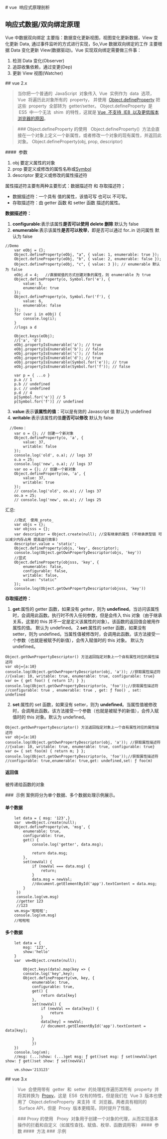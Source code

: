 # vue  响应式原理剖析

## 响应式数据/双向绑定原理

Vue 中数据双向绑定 主要指：数据变化更新视图，视图变化更新数据，View 变化更新 Data, 通过事件监听的方式进行实现，So,Vue 数据双向绑定的工作 主要根据 Data 变化更新 View(数据驱动)。Vue 实现双向绑定需要做三件事：

1.  检测 Data 变化(Observer)
2.  追踪收集依赖，通过变更(Dep)
3.  更新 View 视图(Watcher)

## vue 2.x

> 当你把一个普通的  JavaScript  对象传入  Vue  实例作为  data  选项，Vue  将遍历此对象所有的  property，
> 并使用  [Object.defineProperty](https://developer.mozilla.org/zh-CN/docs/Web/JavaScript/Reference/Global_Objects/Object/defineProperty)
> 把这些  property  全部转为  getter/setter。
> Object.defineProperty  是  ES5  中一个无法  shim  的特性，这就是
> [Vue  不支持  IE8  以及更低版本浏览器的原因](https://developer.mozilla.org/zh-CN/docs/Web/JavaScript/Reference/Global_Objects/Object/defineProperty#%E6%B5%8F%E8%A7%88%E5%99%A8%E5%85%BC%E5%AE%B9%E6%80%A7)。


> ### Object.defineProperty 的使用
>   Object.defineProperty()  方法会直接在一个对象上定义一个新属性，或者修改一个对象的现有属性，并返回此对象。
> Object.defineProperty(obj, prop, descriptor)

####  参数

1. obj 要定义属性的对象
2. prop 要定义或修改的属性名称或[Symbol](https://developer.mozilla.org/zh-CN/docs/Web/JavaScript/Reference/Global_Objects/Symbol)
3. descriptor 要定义或修改的属性描述符

属性描述符主要有两种主要形式：数据描述符 和 存取描述符；

- 数据描述符：一个具有 值的属性，该值可写 也可以 不可写。
- 存取描述符：由 getter 函数 和 setter 函数 描述的属性。

<p style="font-weight:bold">数据描述符：</p>

1. **configurable**:表示该属性**是否可以使用 delete 删除** 默认为 false
2. **enumerable**:表示该属性**是否可以枚举**，即是否可以通过 for..in 访问属性 默认为 false
```
//Demo
    var eObj = {};
    Object.defineProperty(eObj, "a", { value: 1, enumerable: true });
    Object.defineProperty(eObj, "b", { value: 2, enumerable: false });
    Object.defineProperty(eObj, "c", { value: 3 }); // enumerable 默认为 false
    eObj.d = 4;   //直接赋值的方式创建对象的属性，则 enumerable 为 true
    Object.defineProperty(o, Symbol.for('e'), {
        value: 5,
        enumerable: true
    });
    Object.defineProperty(o, Symbol.for('f'), {
        value: 6,
        enumerable: false
    });
    for (var i in eObj) {
        console.log(i);
    }
    //logs a d
    
    Object.keys(eObj);
    //['a', 'd'] 
    eObj.propertyIsEnumerable('a'); // true
    eObj.propertyIsEnumerable('b'); // false
    eObj.propertyIsEnumerable('c'); // false
    eObj.propertyIsEnumerable('d'); // true
    eObj.propertyIsEnumerable(Symbol.for('e')); // true
    eObj.propertyIsEnumerable(Symbol.for('f')); // false

    var p = { ...o }
    p.a // 1
    p.b // undefined
    p.c // undefined
    p.d // 4
    p[Symbol.for('e')] // 5
    p[Symbol.for('f')] // undefined
```
3. **value**:表示**该属性的值**：可以是有效的 Javascript 值 默认为 undefined
4. **writable**:表示该属性的值**是否可以修改** 默认为 false
```
  //Demo：
    var o = {}; // 创建一个新对象
    Object.defineProperty(o, 'a', {
        value: 37,
        writable: false
    });
    console.log('old', o.a); // logs 37
    o.a = 25;
    console.log('new', o.a); // logs 37
    var oo = {}; // 创建一个新对象
    Object.defineProperty(oo, 'a', {
        value: 37,
        writable: true
    });
    // console.log('old', oo.a); // logs 37
    oo.a = 25;
    // console.log('new', oo.a); // logs 25
```
汇总:
```
    //隐式  使用_proto_
    var objs = {};
    var objsss = {};
    var descriptor = Object.create(null); //没有继承的属性 (不继承原型链 可以减少内存占用 提高运行效率)
    descriptor.value = 'static';
    Object.defineProperty(objs, 'key', descriptor);
    console.log(Object.getOwnPropertyDescriptor(objs, 'key'))
    //显式
    Object.defineProperty(objsss, 'key', {
        enumerable: false,
        configurable: false,
        writable: false,
        value: "static"
    });
    console.log(Object.getOwnPropertyDescriptor(objsss, 'key'))
```

<p style="font-weight:bold">存取描述符：</p>

1. **get**:属性的 getter 函数，如果没有 getter，则为 **undefined**。当访问该属性时，会调用此函数。执行时不传入任何参数，但是会传入 this 对象（由于继承关系，这里的 this 并不一定是定义该属性的对象）。该函数的返回值会被用作属性的值。
   默认为 undefined。 2.**set**:属性的 setter 函数，如果没有 setter，则为 undefined。当属性值被修改时，会调用此函数。该方法接受一个参数（也就是被赋予的新值），会传入赋值时的 this 对象。
   默认为 undefined。

```
Object.getOwnPropertyDescriptor() 方法返回指定对象上一个自有属性对应的属性描述符
var obj={a:10}
console.log(Object.getOwnPropertyDescriptor(obj, 'a')); //获取属性描述符
//{value: 10, writable: true, enumerable: true, configurable: true}
var o= { get foo() { return 17; } };
console.log(Object.getOwnPropertyDescriptor(o, 'foo'));//获取属性描述符
//configurable: true , enumerable: true , get: ƒ foo() , set: undefined
```
2. **set**:属性的 set 函数，如果没有 setter，则为 **undefined**。当属性值被修改时，会调用此函数。该方法接受一个参数（也就是被赋予的新值），会传入赋值时的 this 对象。默认为 undefined。

```
Object.getOwnPropertyDescriptor() 方法返回指定对象上一个自有属性对应的属性描述符
var obj={a:10}
console.log(Object.getOwnPropertyDescriptor(obj, 'a')); //获取属性描述符
//{value: 10, writable: true, enumerable: true, configurable: true}
var o= { set foo(m) { return m; } };
console.log(Object.getOwnPropertyDescriptor(o, 'foo'));//获取属性描述符
//configurable: true,enumerable: true,get: undefined,set: ƒ foo(m)
```
#### 返回值

被传递给函数的对象

###  示例
案例将分为单个数据、多个数据处理示例展示。
#### 单个数据

``` 
    let data = { msg: '123',}
    var  vm=Object.create(null);
    Object.defineProperty(vm, 'msg', {
        enumerable: true,
        configurable: true,
        get() {
            console.log('getter', data.msg);

            return data.msg;
        },
        set(newVal) {
            if (newVal === data.msg) {
                return;
            }
            data.msg = newVal;
            //document.getElementById('app').textContent = data.msg;
        }
     })
     console.log(vm.msg)
     //getter 123
     //123
    vm.msg='啦啦啦';
    console.log(vm.msg)
    //啦啦啦
```
#### 多个数据

```
    let data = {
        msg: '123',
        show:'hello'
    }
    var  vm=Object.create(null);

        Object.keys(data).map(key => {
        console.log('key',key);
        Object.defineProperty(vm, key, {
            enumerable: true,
            configurable: true,
            get() {
                return data[key]
            },
            set(newVal) {
                if (newVal == data[key]) {
                    return
                }
                data[key] = newVal;
                // document.getElementById('app').textContent = data[key];

            }
            })
    })
    console.log(vm);
    //msg: (...)show: (...)get msg: ƒ get()set msg: ƒ set(newVal)get show: ƒ get()set show: ƒ set(newVal)

    vm.show='213123'

```

## vue 3.x

> Vue  会使用带有  getter  和  setter  的处理程序遍历其所有  property  并将其转换为  [Proxy](https://developer.mozilla.org/zh-CN/docs/Mozilla/Add-ons/WebExtensions/API/proxy)。这是  ES6  仅有的特性，但是我们在  Vue 3  版本也使用了  Object.defineProperty  来支持  IE  浏览器。两者具有相同的  Surface API，但是  Proxy  版本更精简，同时提升了性能。

> ### Proxy 的使用
>   Proxy  对象用于创建一个对象的代理，从而实现基本操作的拦截和自定义（如属性查找、赋值、枚举、函数调用等）
> ####  参数
> ####  方法
> ###  示例

